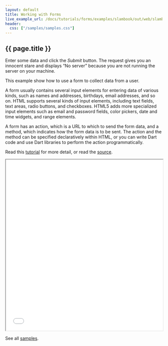 ```yaml
---
layout: default
title: Working with Forms
live_example_url: /docs/tutorials/forms/examples/slambook/out/web/slambook.html
header:
  css: ["/samples/samples.css"]
---
```


## {{ page.title }}


Enter some data and click the *Submit* button. The request gives you an innocent
stare and displays “No server” because you are not running the server on your
machine.

This example show how to use a form to collect data from a user.

A form usually contains several input elements for entering data of various
kinds, such as names and addresses, birthdays, email addresses, and so on.
HTML supports several kinds of input elements, including text fields, text
areas, radio buttons, and checkboxes. HTML5 adds more specialized input
elements such as email and password fields, color pickers, date and time
widgets, and range elements.

A form has an action, which is a URL to which to send the form data, and a
method, which indicates how the form data is to be sent. The action and the
method can be specified declaratively within HTML, or you can write Dart code
and use Dart libraries to perform the action programmatically.

Read this [tutorial](/docs/tutorials/forms) for
more detail, or read the
[source](https://github.com/dart-lang/dart-tutorials-samples/tree/master/web/slambook).

<iframe class="running-app-frame"
        style="height:550px;width:100%;"
        src="{{page.live_example_url}}">
</iframe>

See all [samples](/samples/).
